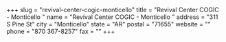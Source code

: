 +++
slug = "revival-center-cogic-monticello"
title = "Revival Center COGIC - Monticello "
name = "Revival Center COGIC - Monticello "
address = "311 S Pine St"
city = "Monticello"
state = "AR"
postal = "71655"
website = ""
phone = "870 367-8257"
fax = ""
+++
